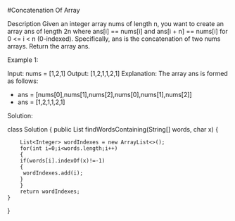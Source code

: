 #Concatenation Of Array

Description
Given an integer array nums of length n, you want to create an array ans of length 2n where ans[i] == nums[i] and ans[i + n] == nums[i] for 0 <= i < n (0-indexed).
Specifically, ans is the concatenation of two nums arrays.
Return the array ans.


Example 1:

Input: nums = [1,2,1]
Output: [1,2,1,1,2,1]
Explanation: The array ans is formed as follows:
- ans = [nums[0],nums[1],nums[2],nums[0],nums[1],nums[2]]
- ans = [1,2,1,1,2,1]

Solution:

class Solution {
    public List<Integer> findWordsContaining(String[] words, char x) {
        
        List<Integer> wordIndexes = new ArrayList<>();
        for(int i=0;i<words.length;i++)
        {
        if(words[i].indexOf(x)!=-1)
        {
         wordIndexes.add(i);
        }
        }
        return wordIndexes;
    }
}


